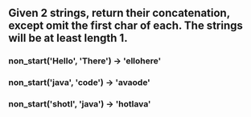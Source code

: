 ## Given 2 strings, return their concatenation, except omit the first char of each. The strings will be at least length 1.

### non_start('Hello', 'There') → 'ellohere'

### non_start('java', 'code') → 'avaode'

### non_start('shotl', 'java') → 'hotlava'
